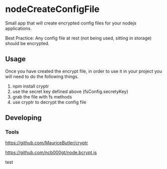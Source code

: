 
# nodeCreateConfigFile
Small app that will create encrypted config files for your nodejs applications.

Best Practice: Any config file at rest (not being used, sitting in storage) should be encrypted.

## Usage
Once you have created the encrypt file, in order to use it in your project you will need to do the following things.

1. npm install cryptr
2. use the secret key defined above (fsConfig.secretyKey)
3. grab the file with fs methods
4. use cryptr to decrypt the config file


## Developing



### Tools
https://github.com/MauriceButler/cryptr

https://github.com/ncb000gt/node.bcrypt.js

test